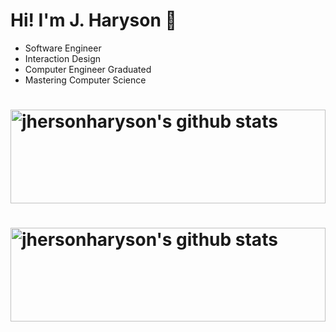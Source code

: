 

<h1> Hi! I'm J. Haryson  🔭 </h1>
<ul>
  <li>Software Engineer</li>
  <li>Interaction Design</li>
  <li>Computer Engineer Graduated</li>
  <li>Mastering Computer Science</li>
</ul>
<h1 align="left">
  <img alt="jhersonharyson's github stats" width="100%" height="150" src="https://github-readme-stats.vercel.app/api?username=jhersonharyson&show_icons=true&theme=dark" />
</h1>
<h1 align="left">
  <img alt="jhersonharyson's github stats" width="100%" height="150" src="https://github-readme-stats.vercel.app/api/top-langs/?username=jhersonharyson&layout=compact" />
</h1>
<!--
**jhersonharyson/jhersonharyson** is a ✨ _special_ ✨ repository because its `README.md` (this file) appears on your GitHub profile.

Here are some ideas to get you started:

- 🔭 I’m currently working on ...
- 🌱 I’m currently learning ...
- 👯 I’m looking to collaborate on ...
- 🤔 I’m looking for help with ...
- 💬 Ask me about ...
- 📫 How to reach me: ...
- 😄 Pronouns: ...
- ⚡ Fun fact: ...
-->

